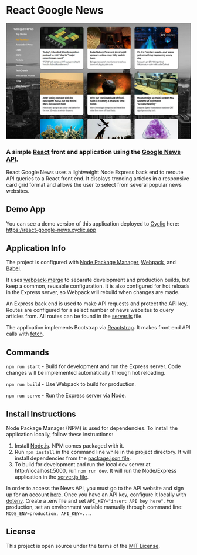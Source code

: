 # React Google News
![screenshot](readme_react_google_news.jpg)

### A simple [React](https://reactjs.org/) front end application using the [Google News API](https://newsapi.org/).
React Google News uses a lightweight Node Express back end to reroute API queries to a React front end. It displays trending articles in a responsive card grid format and allows the user to select from several popular news websites.

## Demo App
You can see a demo version of this application deployed to [Cyclic](https://app.cyclic.sh) here: https://react-google-news.cyclic.app

## Application Info
The project is configured with [Node Package Manager](https://www.npmjs.com/), [Webpack](https://webpack.js.org/), and [Babel](https://babeljs.io/).

It uses [webpack-merge](https://www.npmjs.com/package/webpack-merge) to separate development and production builds, but keep a common, reusable configuration. It is also configured for hot reloads in the Express server, so Webpack will rebuild when changes are made.

An Express back end is used to make API requests and protect the API key. Routes are configured for a select number of news websites to query articles from. All routes can be found in the [server.js](../master/server.js) file.

The application implements Bootstrap via [Reactstrap](https://reactstrap.github.io/). It makes front end API calls with [fetch](https://github.com/github/fetch).

## Commands
`npm run start` - Build for development and run the Express server. Code changes will be implemented automatically through hot reloading.

`npm run build` - Use Webpack to build for production.

`npm run serve` - Run the Express server via Node.

## Install Instructions
Node Package Manager (NPM) is used for dependencies. To install the application locally, follow these instructions:

1. Install [Node.js](https://nodejs.org/). NPM comes packaged with it.
2. Run `npm install` in the command line while in the project directory. It will install dependencies from the [package.json file](../master/package.json).
3. To build for development and run the local dev server at http://localhost:5000, run `npm run dev`. It will run the Node/Express application in the [server.js file](../master/server.js).

In order to access the News API, you must go to the API website and sign up for an account [here](https://newsapi.org/). Once you have an API key, configure it locally with [dotenv](https://www.npmjs.com/package/dotenv). Create a .env file and set `API_KEY="insert API key here"`. For production, set an environment variable manually through command line: `NODE_ENV=production, API_KEY=...`.

## License
This project is open source under the terms of the [MIT License](http://opensource.org/licenses/MIT).
